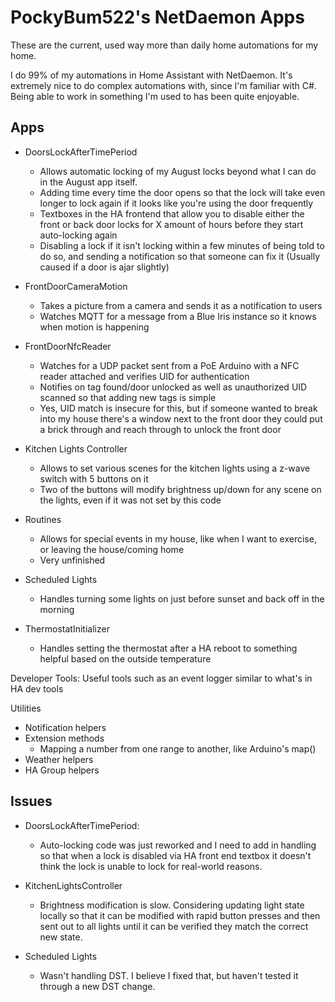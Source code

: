 # PockyBum522's NetDaemon Apps
These are the current, used way more than daily home automations for my home. 

I do 99% of my automations in Home Assistant with NetDaemon. It's extremely nice to do complex automations with, since I'm familiar with C#. Being able to work in something I'm used to has been quite enjoyable.

## Apps

* DoorsLockAfterTimePeriod 
  * Allows automatic locking of my August locks beyond what I can do in the August app itself. 
  * Adding time every time the door opens so that the lock will take even longer to lock again if it looks like you're using the door frequently
  * Textboxes in the HA frontend that allow you to disable either the front or back door locks for X amount of hours before they start auto-locking again
  * Disabling a lock if it isn't locking within a few minutes of being told to do so, and sending a notification so that someone can fix it (Usually caused if a door is ajar slightly)


* FrontDoorCameraMotion
  * Takes a picture from a camera and sends it as a notification to users
  * Watches MQTT for a message from a Blue Iris instance so it knows when motion is happening


* FrontDoorNfcReader
  * Watches for a UDP packet sent from a PoE Arduino with a NFC reader attached and verifies UID for authentication
  * Notifies on tag found/door unlocked as well as unauthorized UID scanned so that adding new tags is simple
  * Yes, UID match is insecure for this, but if someone wanted to break into my house there's a window next to the front door they could put a brick through and reach through to unlock the front door


* Kitchen Lights Controller
  * Allows to set various scenes for the kitchen lights using a z-wave switch with 5 buttons on it
  * Two of the buttons will modify brightness up/down for any scene on the lights, even if it was not set by this code


* Routines
  * Allows for special events in my house, like when I want to exercise, or leaving the house/coming home
  * Very unfinished

* Scheduled Lights
  * Handles turning some lights on just before sunset and back off in the morning
    

* ThermostatInitializer
  * Handles setting the thermostat after a HA reboot to something helpful based on the outside temperature


Developer Tools: Useful tools such as an event logger similar to what's in HA dev tools


Utilities
  * Notification helpers
  * Extension methods
    * Mapping a number from one range to another, like Arduino's map()
  * Weather helpers
  * HA Group helpers


## Issues

  * DoorsLockAfterTimePeriod:
    * Auto-locking code was just reworked and I need to add in handling so that when a lock is disabled via HA front end textbox it doesn't think the lock is unable to lock for real-world reasons.


  * KitchenLightsController
    * Brightness modification is slow. Considering updating light state locally so that it can be modified with rapid button presses and then sent out to all lights until it can be verified they match the correct new state.


  * Scheduled Lights
    * Wasn't handling DST. I believe I fixed that, but haven't tested it through a new DST change.